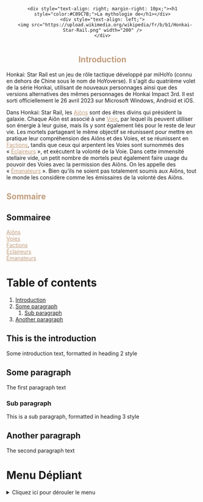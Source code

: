 <div align="center">

  <div style="display: flex; justify-content: center; align-items: center; width: 100%;">

    <div style="text-align: right; margin-right: 10px;"><h1 style="color:#C09C7B;">La mythologie de</h1></div>
    <div style="text-align: left;">
      <img src="https://upload.wikimedia.org/wikipedia/fr/b/b1/Honkai-Star-Rail.png" width="200" />
    </div>

  </div>

</div>

<div align="center">

  <h2 style="color:#C09C7B;">Introduction</h2>

</div>

Honkai: Star Rail est un jeu de rôle tactique développé par miHoYo (connu en dehors de Chine sous le nom de HoYoverse). Il s'agit du quatrième volet de la série Honkai, utilisant de nouveaux personnages ainsi que des versions alternatives des mêmes personnages de Honkai Impact 3rd. Il est sorti officiellement le 26 avril 2023 sur Microsoft Windows, Android et iOS.

Dans Honkai: Star Rail, les <a href="/aions.md" style="color: #C09C7B">Aiôns</a> sont des êtres divins qui président la galaxie. Chaque Aiôn est associé à une <a href="/voies.md" style="color: #C09C7B">Voie</a>, par lequel ils peuvent utiliser son énergie à leur guise, mais ils y sont également liés pour le reste de leur vie. Les mortels partageant le même objectif se réunissent pour mettre en pratique leur compréhension des Aiôns et des Voies, et se réunissent en <a href="/factions.md" style="color: #C09C7B">Factions</a>, tandis que ceux qui arpentent les Voies sont surnommés des « <a href="/eclaireurs.md" style="color: #C09C7B">Éclaireurs</a> », et exécutent la volonté de la Voie. Dans cette immensité stellaire vide, un petit nombre de mortels peut également faire usage du pouvoir des Voies avec la permission des Aiôns. On les appelle des « <a href="/emenateurs.md" style="color: #C09C7B">Émanateurs</a> ». Bien qu'ils ne soient pas totalement soumis aux Aiôns, tout le monde les considère comme les émissaires de la volonté des Aiôns.

<p style="text-align: center;">

<h2 style="color:#C09C7B;">Sommaire</h2>

## Sommairee

<div><a href="/aions.md" style="color: #C09C7B;">Aiôns</a></div>

<div><a href="/voies.md" style="color: #C09C7B;">Voies</a></div>

<div><a href="/factions.md" style="color: #C09C7B;">Factions</a></div>

<div><a href="/eclaireurs.md" style="color: #C09C7B;">Éclaireurs</a></div>

<div><a href="/emanateurs.md" style="color: #C09C7B;">Émanateurs</a></div>
  
</p>

# Table of contents
1. [Introduction](#introduction)
2. [Some paragraph](#paragraph1)
    1. [Sub paragraph](#subparagraph1)
3. [Another paragraph](#paragraph2)

## This is the introduction <a name="introduction"></a>
Some introduction text, formatted in heading 2 style

## Some paragraph <a name="paragraph1"></a>
The first paragraph text

### Sub paragraph <a name="subparagraph1"></a>
This is a sub paragraph, formatted in heading 3 style

## Another paragraph <a name="paragraph2"></a>
The second paragraph text

# Menu Dépliant

<details>
  <summary>Cliquez ici pour dérouler le menu</summary>

  - Élément 1
  - Élément 2
  - Élément 3
  - Élément 4
  
</details>

